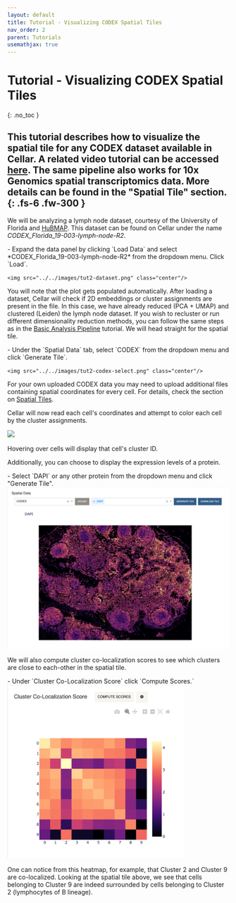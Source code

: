 ```yaml
---
layout: default
title: Tutorial - Visualizing CODEX Spatial Tiles
nav_order: 2
parent: Tutorials
usemathjax: true
---
```


# Tutorial - Visualizing CODEX Spatial Tiles
{: .no_toc }

This tutorial describes how to visualize the spatial tile for any CODEX dataset
available in Cellar. A related video tutorial can be accessed
[here](https://www.youtube.com/watch?v=zG3j3DdqLUQ).
The same pipeline also works for 10x Genomics spatial transcriptomics data. More details can be found in the "Spatial Tile" section.
{: .fs-6 .fw-300 } 
---

We will be analyzing a lymph node dataset, courtesy of the University of Florida and
[HuBMAP](https://portal.hubmapconsortium.org/browse/dataset/077f7862f6306055899374c7807a30c3).
This dataset can be found on Cellar under the name *CODEX_Florida_19-003-lymph-node-R2*.

<div class="code-example step" markdown="1">
- Expand the data panel by clicking `Load Data` and select
    *CODEX_Florida_19-003-lymph-node-R2* from the dropdown menu. Click `Load`.

    <img src="../../images/tut2-dataset.png" class="center"/>
</div>

You will note that the plot gets populated automatically.
After loading a dataset, Cellar will check if 2D embeddings or cluster
assignments are present in the file. In this case, we have already
reduced (PCA + UMAP) and clustered (Leiden) the lymph node dataset.
If you wish to recluster or run different dimensionality reduction methods,
you can follow the same steps as in the
[Basic Analysis Pipeline](/docs/tutorials/tutorial1) tutorial. We will head
straight for the spatial tile.

<div class="code-example step" markdown="1">
- Under the `Spatial Data` tab, select `CODEX` from the dropdown menu and click
  `Generate Tile`.

    <img src="../../images/tut2-codex-select.png" class="center"/>
</div>

For your own uploaded CODEX data you may need to upload additional
files containing spatial coordinates for every cell. For details,
check the section on [Spatial Tiles](/docs/ui-components/spatial/tile).

Cellar will now read each cell's coordinates and attempt to color each
cell by the cluster assignments.

<img src="../../images/tut2-codex-tile.png" class="center"/>

Hovering over cells will display that cell's cluster ID.

Additionally, you can choose to display the expression levels of a protein.

<div class="code-example step" markdown="1">
- Select `DAPI` or any other protein from the dropdown menu and click
  "Generate Tile".
</div>

<img src="../../images/tut2-codex-select-protein.png" class="center"/>

We will also compute cluster co-localization scores to see which clusters
are close to each-other in the spatial tile.

<div class="code-example step" markdown="1">
- Under `Cluster Co-Localization Score` click `Compute Scores.`
</div>

<img src="../../images/tut2-cluster-coloc.png" width="400" class="center"/>

One can notice from this heatmap, for example, that Cluster 2 and Cluster 9
are co-localized. Looking at the spatial tile above, we see that cells
belonging to Cluster 9 are indeed surrounded by cells belonging to Cluster 2
(lymphocytes of B lineage).